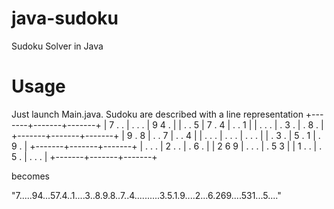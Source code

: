 java-sudoku
===========

Sudoku Solver in Java

Usage
===========
Just launch Main.java.
Sudoku are described with a line representation
+-------+-------+-------+
| 7 . . | . . . | 9 4 . |
| . . 5 | 7 . 4 | . . 1 |
| . . . | . 3 . | . 8 . |
+-------+-------+-------+
| 9 . 8 | . . 7 | . . 4 |
| . . . | . . . | . . . |
| . 3 . | 5 . 1 | . 9 . |
+-------+-------+-------+
| . . . | 2 . . | . 6 . |
| 2 6 9 | . . . | . 5 3 |
| 1 . . | . 5 . | . . . |
+-------+-------+-------+

becomes 

"7.....94...57.4..1....3..8.9.8..7..4..........3.5.1.9....2...6.269....531...5...."


